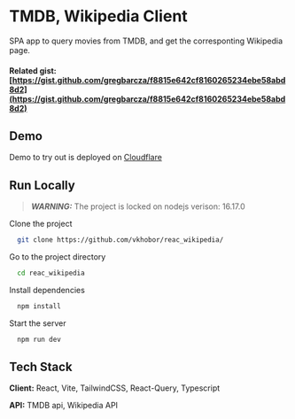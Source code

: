 # TMDB, Wikipedia Client

SPA app to query movies from TMDB, and get the corresponting Wikipedia page.

#### Related gist: [https://gist.github.com/gregbarcza/f8815e642cf8160265234ebe58abd8d2](https://gist.github.com/gregbarcza/f8815e642cf8160265234ebe58abd8d2)

## Demo

Demo to try out is deployed on [Cloudflare](https://reac-wikipedia.pages.dev/)

## Run Locally

> **_WARNING:_** The project is locked on nodejs verison: 16.17.0

Clone the project

```bash
  git clone https://github.com/vkhobor/reac_wikipedia/
```

Go to the project directory

```bash
  cd reac_wikipedia
```

Install dependencies

```bash
  npm install
```

Start the server

```bash
  npm run dev
```

## Tech Stack

**Client:** React, Vite, TailwindCSS, React-Query, Typescript

**API:** TMDB api, Wikipedia API
